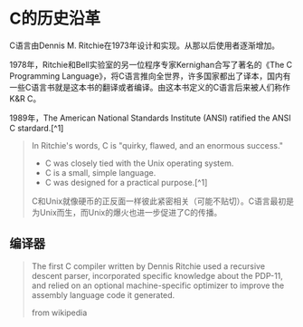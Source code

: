 # C的历史沿革



C语言由Dennis M. Ritchie在1973年设计和实现。从那以后使用者逐渐增加。

1978年，Ritchie和Bell实验室的另一位程序专家Kernighan合写了著名的《The C Programming Language》，将C语言推向全世界，许多国家都出了译本，国内有一些C语言书就是这本书的翻译或者编译。由这本书定义的C语言后来被人们称作 K&R C。

1989年，The American National Standards Institute (ANSI) ratified the ANSI C stardard.[^1]

>In Ritchie's words, C is "quirky, flawed, and an enormous success."
>
>* C was closely tied with the Unix operating system.
>* C is a small, simple language.
>* C was designed for a practical purpose.[^1]
>
>C和Unix就像硬币的正反面一样彼此紧密相关（可能不贴切）。C语言最初是为Unix而生，而Unix的爆火也进一步促进了C的传播。

## 编译器

> The first C compiler written by Dennis Ritchie used a recursive descent parser, incorporated specific knowledge about the PDP-11, and relied on an optional machine-specific optimizer to improve the assembly language code it generated.
>
> from wikipedia







